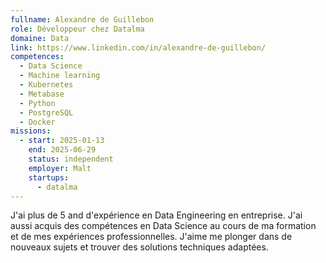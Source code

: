 ```yaml
---
fullname: Alexandre de Guillebon
role: Développeur chez Datalma
domaine: Data
link: https://www.linkedin.com/in/alexandre-de-guillebon/
competences:
  - Data Science
  - Machine learning
  - Kubernetes
  - Metabase
  - Python
  - PostgreSQL
  - Docker
missions:
  - start: 2025-01-13
    end: 2025-06-29
    status: independent
    employer: Malt
    startups:
      - datalma
---
```

J'ai plus de 5 and d'expérience en Data Engineering en entreprise. J'ai aussi acquis des compétences en Data Science au cours de ma formation et de mes expériences professionnelles. J'aime me plonger dans de nouveaux sujets et trouver des solutions techniques adaptées.